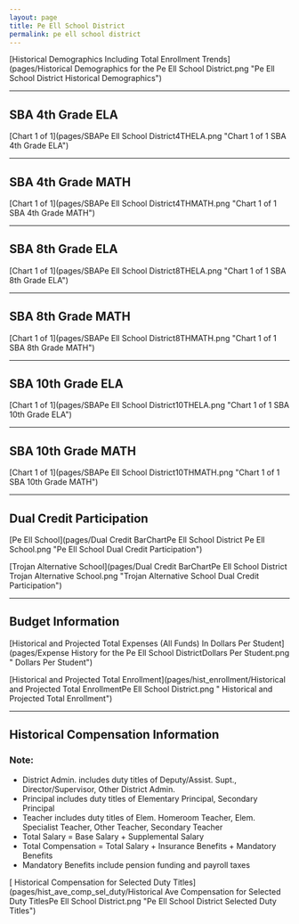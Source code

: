 ```yaml
---
layout: page
title: Pe Ell School District
permalink: pe ell school district
---
```



[Historical Demographics Including Total Enrollment Trends](pages/Historical Demographics for the Pe Ell School District.png "Pe Ell School District Historical Demographics")

___

## SBA 4th Grade ELA

[Chart 1 of 1](pages/SBAPe Ell School District4THELA.png "Chart 1 of 1 SBA 4th Grade ELA")


___

## SBA 4th Grade MATH

[Chart 1 of 1](pages/SBAPe Ell School District4THMATH.png "Chart 1 of 1 SBA 4th Grade MATH")


___

## SBA 8th Grade ELA

[Chart 1 of 1](pages/SBAPe Ell School District8THELA.png "Chart 1 of 1 SBA 8th Grade ELA")


___

## SBA 8th Grade MATH

[Chart 1 of 1](pages/SBAPe Ell School District8THMATH.png "Chart 1 of 1 SBA 8th Grade MATH")


___

## SBA 10th Grade ELA

[Chart 1 of 1](pages/SBAPe Ell School District10THELA.png "Chart 1 of 1 SBA 10th Grade ELA")


___

## SBA 10th Grade MATH

[Chart 1 of 1](pages/SBAPe Ell School District10THMATH.png "Chart 1 of 1 SBA 10th Grade MATH")


___

## Dual Credit Participation

[Pe Ell School](pages/Dual Credit BarChartPe Ell School District Pe Ell School.png "Pe Ell School Dual Credit Participation")

[Trojan Alternative School](pages/Dual Credit BarChartPe Ell School District Trojan Alternative School.png "Trojan Alternative School Dual Credit Participation")


___

## Budget Information

[Historical and Projected Total Expenses (All Funds) In Dollars Per Student](pages/Expense History for the Pe Ell School DistrictDollars Per Student.png " Dollars Per Student")

[Historical and Projected Total Enrollment](pages/hist_enrollment/Historical and Projected Total EnrollmentPe Ell School District.png " Historical and Projected Total Enrollment")


___

## Historical Compensation Information
### Note:
- District Admin. includes duty titles of Deputy/Assist. Supt., Director/Supervisor, Other District Admin.
- Principal includes duty titles of Elementary Principal, Secondary Principal
- Teacher includes duty titles of Elem. Homeroom Teacher, Elem. Specialist Teacher, Other Teacher, Secondary Teacher
- Total Salary = Base Salary + Supplemental Salary
- Total Compensation = Total Salary + Insurance Benefits + Mandatory Benefits
- Mandatory Benefits include pension funding and payroll taxes

[ Historical Compensation for Selected Duty Titles](pages/hist_ave_comp_sel_duty/Historical Ave Compensation for Selected Duty TitlesPe Ell School District.png "Pe Ell School District Selected Duty Titles")

